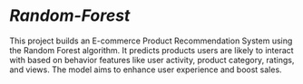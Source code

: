 # *****Random-Forest*****
This project builds an E-commerce Product Recommendation System using the Random Forest algorithm. It predicts products users are likely to interact with based on behavior features like user activity, product category, ratings, and views. The model aims to enhance user experience and boost sales.
